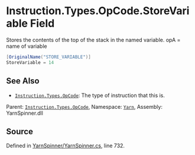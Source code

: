# Instruction.Types.OpCode.StoreVariable Field

Stores the contents of the top of the stack in the named
variable. 
opA = name of variable


```csharp
[OriginalName("STORE_VARIABLE")]
StoreVariable = 14
```



## See Also
* [`Instruction.Types.OpCode`](/api/csharp/yarn/instruction.types.opcode.md): 
The type of instruction that this is.

<div class="class-metadata">

Parent: [`Instruction.Types.OpCode`](/api/csharp/yarn/instruction.types.opcode.md), Namespace: [`Yarn`](/api/csharp/yarn/README.md), Assembly: YarnSpinner.dll
</div>

## Source
Defined in [YarnSpinner/YarnSpinner.cs](https://github.com/YarnSpinnerTool/YarnSpinner//blob/develop/YarnSpinner/YarnSpinner.cs#L732), line 732.
